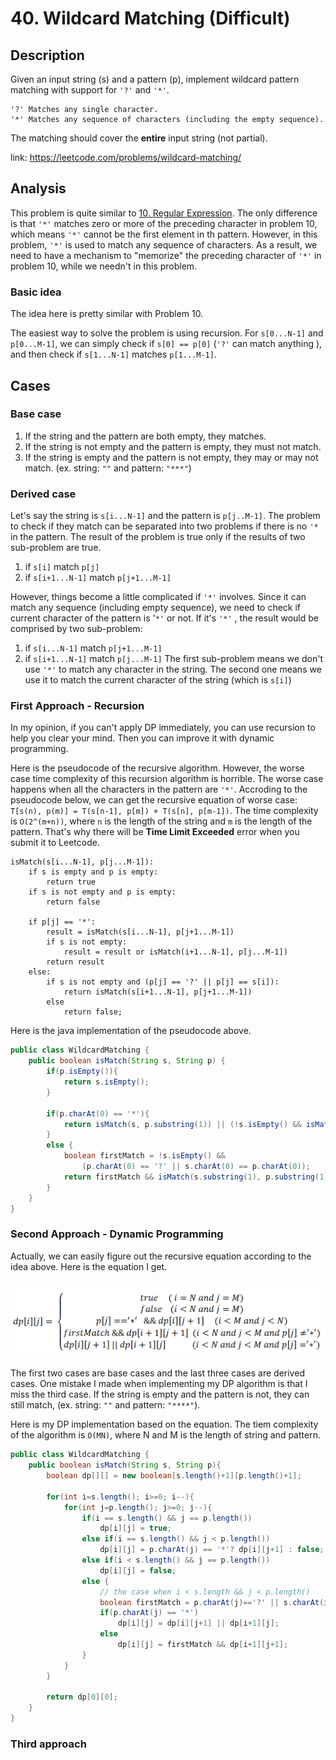 # 40. Wildcard Matching (Difficult)
 
## Description
Given an input string (s) and a pattern (p), implement wildcard pattern matching with support for `'?'` and `'*'`.

```
'?' Matches any single character.
'*' Matches any sequence of characters (including the empty sequence).
```
The matching should cover the **entire** input string (not partial).

link: https://leetcode.com/problems/wildcard-matching/
## Analysis
This problem is quite similar to [10. Regular Expression](https://github.com/WingCuengRay/Leetcode_solution/blob/master/docs/notes/10_Regular_Expression_Matching.md). The only difference 
is that `'*'` matches zero or more of the preceding character in problem 10, which means `'*'` cannot be the first element in th pattern.
However, in this problem, `'*'` is used to match any sequence of characters. As a result,  we need to have a mechanism to "memorize" the preceding
character of `'*'` in problem 10, while we needn't in this problem.
 
### Basic idea
The idea here is pretty similar with Problem 10.

The easiest way to solve the problem is using recursion. For `s[0...N-1]` and `p[0...M-1]`, we can simply check if
`s[0] == p[0]` (`'?'` can match anything ), and then check if `s[1...N-1]` matches `p[1...M-1]`.

## Cases
### Base case
1. If the string and the pattern are both empty, they matches.
2. If the string is not empty and the pattern is empty, they must not match.
3. If the string is empty and the pattern is not empty, they may or may not match. (ex. string: `""` and pattern: `"***"`) 

### Derived case
Let's say the string is `s[i...N-1]` and the pattern is `p[j..M-1]`. The problem to check if they match can be separated into
two problems if there is no `'*` in the pattern. The result of the problem is true only if the results of two sub-problem are true.
1. if `s[i]` match `p[j]` 
2. if `s[i+1...N-1]` match `p[j+1...M-1]`

However, things become a little complicated if `'*'` involves. Since it can match any sequence (including empty sequence),
we need to check if current character of the pattern is '`*'` or not. If it's `'*'` , the result would be comprised by 
two sub-problem: 
1. if `s[i...N-1]` match `p[j+1...M-1]` 
2. if `s[i+1...N-1]` match `p[j...M-1]`
The first sub-problem means we don't use `'*'` to match any character in the string. The second one means we use it to match 
the current character of the string (which is `s[i]`)

### First Approach - Recursion
In my opinion, if you can't apply DP immediately, you can use recursion to help you clear your mind. Then you can improve it
with dynamic programming.

Here is the pseudocode of the recursive algorithm. However, the worse case time complexity of this recursion algorithm is
horrible. The worse case happens when all the characters in the pattern are `'*'`. Accroding to the pseudocode below,
we can get the recursive equation of worse case: `T[s(n), p(m)] = T(s[n-1], p[m]) + T(s[n], p[m-1])`. The time complexity
is `O(2^(m+n))`, where `n` is the length of the string and `m` is the length of the pattern. That's why
there will be **Time Limit Exceeded** error when you submit it to Leetcode.

```
isMatch(s[i...N-1], p[j...M-1]):
    if s is empty and p is empty:
        return true
    if s is not empty and p is empty:
        return false
    
    if p[j] == '*':
        result = isMatch(s[i...N-1], p[j+1...M-1])
        if s is not empty:
            result = result or isMatch(i+1...N-1], p[j...M-1])
        return result
    else:
        if s is not empty and (p[j] == '?' || p[j] == s[i]):        
            return isMatch(s[i+1...N-1], p[j+1...M-1])
        else
            return false;
```

Here is the java implementation of the pseudocode above.
```java
public class WildcardMatching {
    public boolean isMatch(String s, String p) {
        if(p.isEmpty()){
            return s.isEmpty();
        }

        if(p.charAt(0) == '*'){
            return isMatch(s, p.substring(1)) || (!s.isEmpty() && isMatch(s.substring(1), p));
        }
        else {
            boolean firstMatch = !s.isEmpty() &&
                (p.charAt(0) == '?' || s.charAt(0) == p.charAt(0));
            return firstMatch && isMatch(s.substring(1), p.substring(1));
        }
    }
}
```

### Second Approach - Dynamic Programming
Actually, we can easily figure out the recursive equation according to the idea above. Here is the
equation I get.

![Recursive equation](../pics/40_dp_equation.png)

The first two cases are base cases and the last three cases are derived cases. One mistake I made when implementing
my DP algorithm is that I miss the third case. If the string is empty and the pattern is not, they can still match, 
(ex. string: `""` and pattern: `"****"`). 

Here is my DP implementation based on the equation. The tiem complexity of the algorithm is `O(MN)`, 
where N and M is the length of string and pattern. 
```java
public class WildcardMatching {
    public boolean isMatch(String s, String p){
        boolean dp[][] = new boolean[s.length()+1][p.length()+1];

        for(int i=s.length(); i>=0; i--){
            for(int j=p.length(); j>=0; j--){
                if(i == s.length() && j == p.length())
                    dp[i][j] = true;
                else if(i == s.length() && j < p.length())
                    dp[i][j] = p.charAt(j) == '*'? dp[i][j+1] : false;
                else if(i < s.length() && j == p.length())
                    dp[i][j] = false;
                else {
                    // the case when i < s.length && j < p.length()
                    boolean firstMatch = p.charAt(j)=='?' || s.charAt(i)==p.charAt(j);
                    if(p.charAt(j) == '*')
                        dp[i][j] = dp[i][j+1] || dp[i+1][j];
                    else
                        dp[i][j] = firstMatch && dp[i+1][j+1];
                }
            }
        }

        return dp[0][0];
    }
}
```

### Third approach
